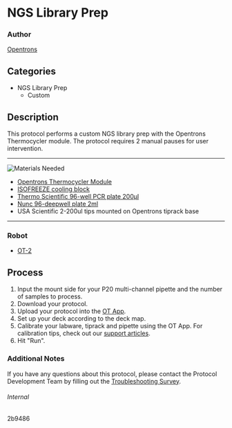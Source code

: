 # NGS Library Prep

### Author
[Opentrons](https://opentrons.com/)



## Categories
* NGS Library Prep
	* Custom

## Description
This protocol performs a custom NGS library prep with the Opentrons Thermocycler module. The protocol requires 2 manual pauses for user intervention.

---
![Materials Needed](https://s3.amazonaws.com/opentrons-protocol-library-website/custom-README-images/001-General+Headings/materials.png)

* [Opentrons Thermocycler Module](https://shop.opentrons.com/collections/hardware-modules/products/thermocycler-module)
* [ISOFREEZE cooling block](https://www.fishersci.com/shop/products/isofreeze-pcr-sbs-rack-2pk/50999415)
* [Thermo Scientific 96-well PCR plate 200µl](https://www.fishersci.com/shop/products/pcr-plate-96-well-low-profile-skirted-12/p-7184552#?keyword=ab+0800)
* [Nunc 96-deepwell plate 2ml](https://www.thermofisher.com/order/catalog/product/260251#/260251)
* USA Scientific 2-200ul tips mounted on Opentrons tiprack base

---
### Robot
* [OT-2](https://opentrons.com/ot-2)

## Process
1. Input the mount side for your P20 multi-channel pipette and the number of samples to process.
2. Download your protocol.
3. Upload your protocol into the [OT App](https://opentrons.com/ot-app).
4. Set up your deck according to the deck map.
5. Calibrate your labware, tiprack and pipette using the OT App. For calibration tips, check out our [support articles](https://support.opentrons.com/en/collections/1559720-guide-for-getting-started-with-the-ot-2).
6. Hit "Run".

### Additional Notes
If you have any questions about this protocol, please contact the Protocol Development Team by filling out the [Troubleshooting Survey](https://protocol-troubleshooting.paperform.co/).

###### Internal
2b9486
